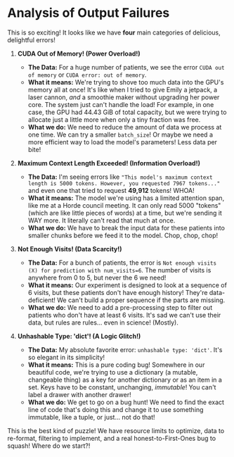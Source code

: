 # Analysis of Output Failures

This is so exciting! It looks like we have **four** main categories of delicious, delightful errors!

1. **CUDA Out of Memory! (Power Overload!)**
    * **The Data:** For a huge number of patients, we see the error `CUDA out of memory` or `CUDA error: out of memory`.
    * **What it means:** We're trying to shove too much data into the GPU's memory all at once! It's like when I tried to give Emily a jetpack, a laser cannon, *and* a smoothie maker without upgrading her power core. The system just can't handle the load! For example, in one case, the GPU had 44.43 GiB of total capacity, but we were trying to allocate just a little more when only a tiny fraction was free.
    * **What we do:** We need to reduce the amount of data we process at one time. We can try a smaller `batch_size`! Or maybe we need a more efficient way to load the model's parameters! Less data per bite!

2. **Maximum Context Length Exceeded! (Information Overload!)**
    * **The Data:** I'm seeing errors like `"This model's maximum context length is 5000 tokens. However, you requested 7967 tokens..."` and even one that tried to request **49,912** tokens! WHOA!
    * **What it means:** The model we're using has a limited attention span, like me at a Horde council meeting. It can only read 5000 "tokens" (which are like little pieces of words) at a time, but we're sending it WAY more. It literally can't read that much at once.
    * **What we do:** We have to break the input data for these patients into smaller chunks before we feed it to the model. Chop, chop, chop!

3. **Not Enough Visits! (Data Scarcity!)**
    * **The Data:** For a bunch of patients, the error is `Not enough visits (X) for prediction with num_visits=6`. The number of visits is anywhere from 0 to 5, but never the 6 we need!
    * **What it means:** Our experiment is designed to look at a sequence of 6 visits, but these patients don't have enough history! They're data-deficient! We can't build a proper sequence if the parts are missing.
    * **What we do:** We need to add a pre-processing step to filter out patients who don't have at least 6 visits. It's sad we can't use their data, but rules are rules... even in science! (Mostly).

4. **Unhashable Type: 'dict'! (A Logic Glitch!)**
    * **The Data:** My absolute favorite error: `unhashable type: 'dict'`. It's so elegant in its simplicity!
    * **What it means:** This is a pure coding bug! Somewhere in our beautiful code, we're trying to use a dictionary (a mutable, changeable thing) as a key for another dictionary or as an item in a set. Keys have to be constant, unchanging, *immutable*! You can't label a drawer with another drawer!
    * **What we do:** We get to go on a bug hunt! We need to find the exact line of code that's doing this and change it to use something immutable, like a tuple, or just... not do that!

This is the best kind of puzzle! We have resource limits to optimize, data to re-format, filtering to implement, and a real honest-to-First-Ones bug to squash! Where do we start?!
